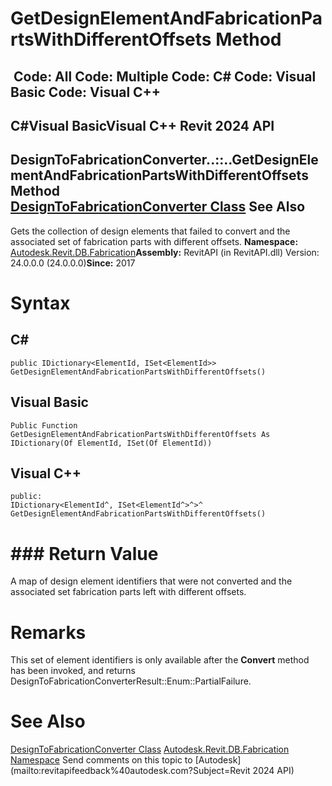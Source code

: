 # GetDesignElementAndFabricationPartsWithDifferentOffsets Method

﻿
 Code: All Code: Multiple Code: C# Code: Visual Basic Code: Visual C++   
---  
C#Visual BasicVisual C++
Revit 2024 API  
---  
DesignToFabricationConverter..::..GetDesignElementAndFabricationPartsWithDifferentOffsets Method   
[DesignToFabricationConverter Class](b2165e08-c8a4-5674-12ff-d359eba911d4.md "DesignToFabricationConverter Class") See Also  
---  
Gets the collection of design elements that failed to convert and the associated set of fabrication parts with different offsets. 
**Namespace:** [Autodesk.Revit.DB.Fabrication](49e74a25-7ea1-efa6-548a-a3c3d0655e43.md "Autodesk.Revit.DB.Fabrication Namespace")**Assembly:** RevitAPI (in RevitAPI.dll) Version: 24.0.0.0 (24.0.0.0)**Since:** 2017 
# Syntax
C#  
---  
```text
public IDictionary<ElementId, ISet<ElementId>> GetDesignElementAndFabricationPartsWithDifferentOffsets()
```
  
Visual Basic  
---  
```text
Public Function GetDesignElementAndFabricationPartsWithDifferentOffsets As IDictionary(Of ElementId, ISet(Of ElementId))
```
  
Visual C++  
---  
```text
public:
IDictionary<ElementId^, ISet<ElementId^>^>^ GetDesignElementAndFabricationPartsWithDifferentOffsets()
```
  
# ### Return Value
A map of design element identifiers that were not converted and the associated set fabrication parts left with different offsets. 
# Remarks
This set of element identifiers is only available after the **Convert** method has been invoked, and returns DesignToFabricationConverterResult::Enum::PartialFailure. 
# See Also
[DesignToFabricationConverter Class](b2165e08-c8a4-5674-12ff-d359eba911d4.md "DesignToFabricationConverter Class")
[Autodesk.Revit.DB.Fabrication Namespace](49e74a25-7ea1-efa6-548a-a3c3d0655e43.md "Autodesk.Revit.DB.Fabrication Namespace")
Send comments on this topic to [Autodesk](mailto:revitapifeedback%40autodesk.com?Subject=Revit 2024 API)